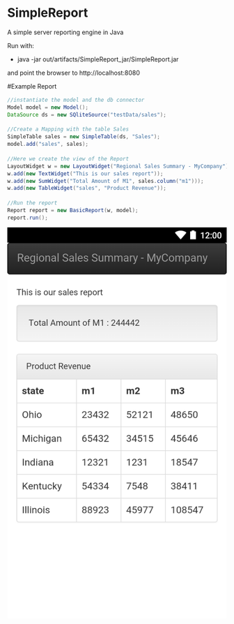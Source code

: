 # SimpleReport
A simple server reporting engine in Java

Run with:  
* java -jar out/artifacts/SimpleReport_jar/SimpleReport.jar 

and point the browser to http://localhost:8080

#Example Report


```java
//instantiate the model and the db connector 
Model model = new Model();
DataSource ds = new SQliteSource("testData/sales");

//Create a Mapping with the table Sales
SimpleTable sales = new SimpleTable(ds, "Sales");
model.add("sales", sales);

//Here we create the view of the Report
LayoutWidget w = new LayoutWidget("Regional Sales Summary - MyCompany");
w.add(new TextWidget("This is our sales report"));
w.add(new SumWidget("Total Amount of M1", sales.column("m1")));
w.add(new TableWidget("sales", "Product Revenue"));

//Run the report
Report report = new BasicReport(w, model);
report.run();
```
![Example Report](/screenshot.png)
